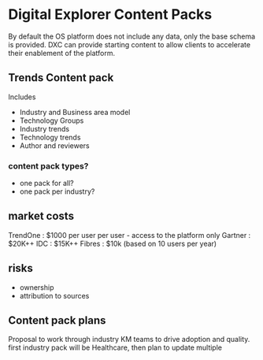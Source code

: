 # Digital Explorer Content Packs

By default the OS platform does not include any data, only the base schema is provided.   DXC can provide starting content to allow clients to accelerate their enablement of the platform.

##  Trends Content pack 
Includes
- Industry and Business area model
- Technology Groups
- Industry trends
- Technology trends
- Author and reviewers

### content pack types?
- one pack for all?
- one pack per industry?

## market costs

TrendOne : $1000 per user per user - access to the platform only
Gartner : $20K++
IDC : $15K++
Fibres : $10k (based on 10 users per year)

## risks
- ownership
- attribution to sources 

## Content pack plans
Proposal to work through industry KM teams to drive adoption and quality.
first industry pack will be Healthcare, then plan to update multiple